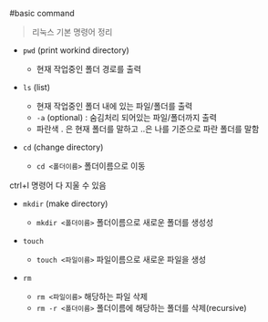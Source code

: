 #basic command
> 리눅스 기본 명령어 정리

- `pwd` (print workind directory)
    - 현재 작업중인 폴더 경로를 출력

    
- `ls` (list)
    - 현재 작업중인 폴더 내에 있는 파일/폴더를 출력
    - `-a` (optional) : 숨김처리 되어있는 파일/폴더까지 출력
    - 파란색 . 은 현재 폴더를 말하고 ..은 나를 기준으로 파란 폴더를 말함

- `cd` (change directory)
    - `cd <폴더이름>` 폴더이름으로 이동
 
ctrl+l 명령어 다 지울 수 있음

- `mkdir` (make directory)
    - `mkdir <폴더이름>` 폴더이름으로 새로운 폴더를 생성성

- `touch`
    - `touch <파일이름>`
    파일이름으로 새로운 파일을 생성


- `rm`
    - `rm <파일이름>`
    해당하는 파일 삭제
    - `rm -r <폴더이름>`
    폴더이름에 해당하는 폴더를 삭제(recursive)